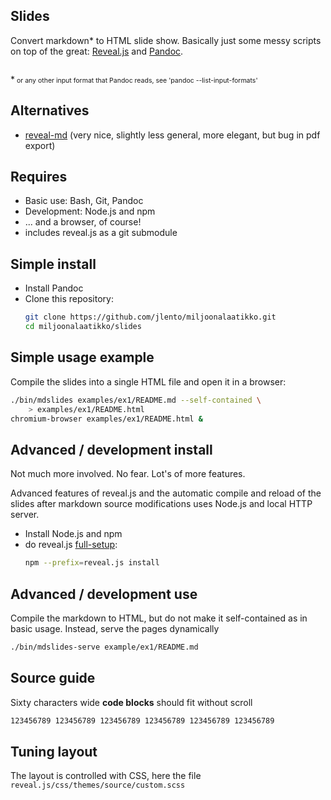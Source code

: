## Slides

Convert markdown* to HTML slide show. Basically just some messy scripts on top
of the great: [Reveal.js](https://github.com/hakimel/reveal.js)
and [Pandoc](http://pandoc.org).

<p style="margin-top: 2em">*<span style="font-size: 75%"> or any other input
format that Pandoc reads, see 'pandoc --list-input-formats'</span></p>


## Alternatives

* [reveal-md](https://github.com/webpro/reveal-md) (very nice, slightly less
  general, more elegant, but bug in pdf export)


## Requires

* Basic use: Bash, Git, Pandoc
* Development: Node.js and npm
* ... and a browser, of course!
* includes reveal.js as a git submodule 


## Simple install

* Install Pandoc
* Clone this repository:
    ```bash
    git clone https://github.com/jlento/miljoonalaatikko.git
    cd miljoonalaatikko/slides
    ```


## Simple usage example

Compile the slides into a single HTML file and open it in a browser:

```bash
./bin/mdslides examples/ex1/README.md --self-contained \
    > examples/ex1/README.html
chromium-browser examples/ex1/README.html &
```


## Advanced / development install

Not much more involved. No fear. Lot's of more features.

Advanced features of reveal.js and the automatic compile and reload of the
slides after markdown source modifications uses Node.js and local HTTP server.

* Install Node.js and npm
* do reveal.js [full-setup](https://github.com/hakimel/reveal.js##full-setup):
    ```bash
    npm --prefix=reveal.js install
    ```


## Advanced / development use

Compile the markdown to HTML, but do not make it self-contained as in basic
usage. Instead, serve the pages dynamically

```bash
./bin/mdslides-serve example/ex1/README.md
```
    

## Source guide

Sixty characters wide **code blocks** should fit without scroll

```bash
123456789 123456789 123456789 123456789 123456789 123456789 
```


## Tuning layout

The layout is controlled with CSS, here the file
`reveal.js/css/themes/source/custom.scss`
